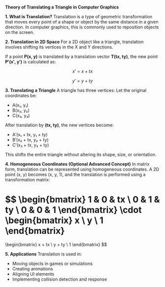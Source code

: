 

**Theory of Translating a Triangle in Computer Graphics**

**1. What is Translation?**
Translation is a type of geometric transformation that moves every point of a shape or object by the same distance in a given direction. In computer graphics, this is commonly used to reposition objects on the screen.

**2. Translation in 2D Space**
For a 2D object like a triangle, translation involves shifting its vertices in the X and Y directions.

If a point **P(x, y)** is translated by a translation vector **T(tx, ty)**, the new point **P′(x′, y′)** is calculated as:

$$
x' = x + tx  
$$

$$
y' = y + ty
$$

**3. Translating a Triangle**
A triangle has three vertices:
Let the original coordinates be:

* A(x₁, y₁)
* B(x₂, y₂)
* C(x₃, y₃)

After translation by **(tx, ty)**, the new vertices become:

* A′(x₁ + tx, y₁ + ty)
* B′(x₂ + tx, y₂ + ty)
* C′(x₃ + tx, y₃ + ty)

This shifts the entire triangle without altering its shape, size, or orientation.

**4. Homogeneous Coordinates (Optional Advanced Concept)**
In matrix form, translation can be represented using homogeneous coordinates. A 2D point (x, y) becomes (x, y, 1), and the translation is performed using a transformation matrix:

$$
\begin{bmatrix}
1 & 0 & tx \\
0 & 1 & ty \\
0 & 0 & 1 
\end{bmatrix}
\cdot
\begin{bmatrix}
x \\
y \\
1
\end{bmatrix}
=
\begin{bmatrix}
x + tx \\
y + ty \\
1
\end{bmatrix}
$$

**5. Applications**
Translation is used in:

* Moving objects in games or simulations
* Creating animations
* Aligning UI elements
* Implementing collision detection and response

